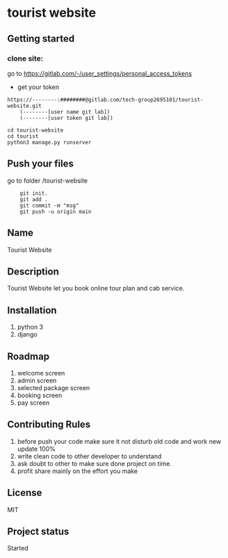 # tourist website



## Getting started
### clone site:
go to
https://gitlab.com/-/user_settings/personal_access_tokens
 - get your token
```
https://--------:########@gitlab.com/tech-group2695101/tourist-website.git
    (--------[user name git lab])
    (--------[user token git lab])

cd tourist-website 
cd tourist
python3 manage.py runserver
```

## Push your files
go to folder
/tourist-website
```
    git init.
    git add .
    git commit -m "msg"
    git push -u origin main
```


## Name
Tourist Website

## Description
Tourist Website let you book online tour plan and cab service.



## Installation
1. python 3
2. django


## Roadmap
1. welcome screen
2. admin screen
3. selected package screen
4. booking screen
5. pay screen

## Contributing Rules
1. before push your code make sure it not disturb old code and work new update 100%
2. write clean code to other developer to understand
3. ask doubt to other to make sure done project on time.
4. profit share mainly on the effort you make


## License
MIT

## Project status
Started
